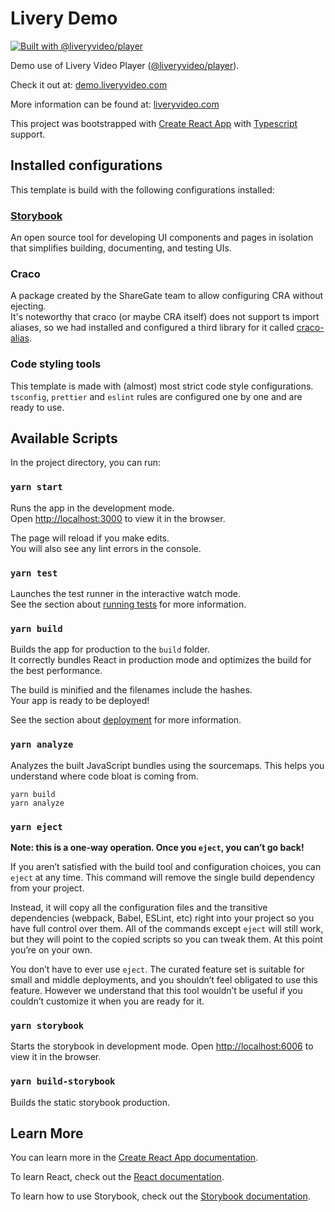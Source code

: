 # Livery Demo

[![Built with @liveryvideo/player](https://img.shields.io/badge/built%20with-%40liveryvideo%2Fplayer-blue)](https://www.npmjs.com/package/@liveryvideo/player)

Demo use of Livery Video Player ([@liveryvideo/player](https://www.npmjs.com/package/@liveryvideo/player)).

Check it out at: [demo.liveryvideo.com](https://demo.liveryvideo.com)

More information can be found at: [liveryvideo.com](https://liveryvideo.com)

This project was bootstrapped with [Create React App](https://github.com/facebook/create-react-app) with [Typescript](https://typscriptlang.org) support.
## Installed configurations

This template is build with the following configurations installed:

### [Storybook](https://storybook.js.org)
An open source tool for developing UI components and pages in isolation that simplifies building, documenting, and testing UIs.

### Craco
A package created by the ShareGate team to allow configuring CRA without ejecting.<br />
It's noteworthy that craco (or maybe CRA itself) does not support ts import aliases, so we had installed and configured a third library for it called [craco-alias](https://github.com/risenforces/craco-alias).

### Code styling tools
This template is made with (almost) most strict code style configurations. `tsconfig`, `prettier` and `eslint` rules are configured one by one and are ready to use.

## Available Scripts

In the project directory, you can run:

### `yarn start`

Runs the app in the development mode.<br />
Open [http://localhost:3000](http://localhost:3000) to view it in the browser.

The page will reload if you make edits.<br />
You will also see any lint errors in the console.

### `yarn test`

Launches the test runner in the interactive watch mode.<br />
See the section about [running tests](https://facebook.github.io/create-react-app/docs/running-tests) for more information.

### `yarn build`

Builds the app for production to the `build` folder.<br />
It correctly bundles React in production mode and optimizes the build for the best performance.

The build is minified and the filenames include the hashes.<br />
Your app is ready to be deployed!

See the section about [deployment](https://facebook.github.io/create-react-app/docs/deployment) for more information.

### `yarn analyze`

Analyzes the built JavaScript bundles using the sourcemaps. This helps you understand where code bloat is coming from.

```
yarn build
yarn analyze
```

### `yarn eject`

**Note: this is a one-way operation. Once you `eject`, you can’t go back!**

If you aren’t satisfied with the build tool and configuration choices, you can `eject` at any time. This command will remove the single build dependency from your project.

Instead, it will copy all the configuration files and the transitive dependencies (webpack, Babel, ESLint, etc) right into your project so you have full control over them. All of the commands except `eject` will still work, but they will point to the copied scripts so you can tweak them. At this point you’re on your own.

You don’t have to ever use `eject`. The curated feature set is suitable for small and middle deployments, and you shouldn’t feel obligated to use this feature. However we understand that this tool wouldn’t be useful if you couldn’t customize it when you are ready for it.

### `yarn storybook`

Starts the storybook in development mode. Open [http://localhost:6006](http://localhost:6006) to view it in the browser.

### `yarn build-storybook`

Builds the static storybook production.

## Learn More

You can learn more in the [Create React App documentation](https://facebook.github.io/create-react-app/docs/getting-started).

To learn React, check out the [React documentation](https://reactjs.org/).

To learn how to use Storybook, check out the [Storybook documentation](https://storybook.js.org/).
